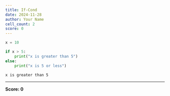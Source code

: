 ```yaml
---
title: If-Cond
date: 2024-11-28
author: Your Name
cell_count: 2
score: 0
---
```


```python
x = 10
```


```python
if x > 5:
    print("x is greater than 5")
else:
    print("x is 5 or less")
```

    x is greater than 5



---
**Score: 0**
